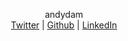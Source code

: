 <p align="center">
  andydam
  <br>
  <a href="https://twitter.com/andydam/">Twitter</a> |
  <a href="https://github.com/andydam/">Github</a> |
  <a href="https://www.linkedin.com/in/andy-dam-30b137b8/">LinkedIn</a>
</p>
